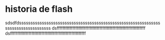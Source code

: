 # historia de flash
sdsdfdssssssssssssssssssssssssssssssssssssssssssssssssssssssssssssssssssssssssssssssssss
dsffffffffffffffffffffffffffffffffffffffffffffffffffffffffffffff
dsfffffffffffffffffffffffffffffffffffffffffffffffffffff
